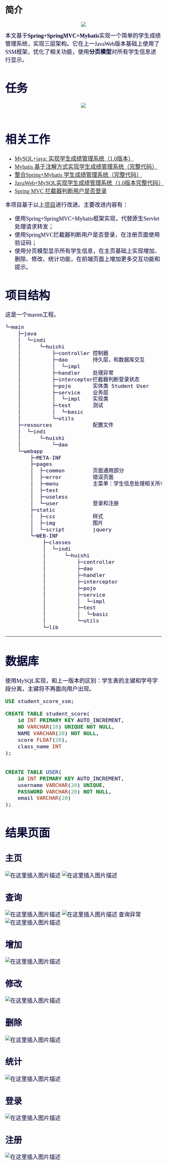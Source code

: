 # 简介
<center>
<img src ="https://img-blog.csdnimg.cn/20210421022916813.png?x-oss-process=image/watermark,type_ZmFuZ3poZW5naGVpdGk,shadow_10,text_aHR0cHM6Ly9ibG9nLmNzZG4ubmV0L3FxXzM2OTM3Njg0,size_16,color_FFFFFF,t_70">
</center>

<font face="楷体" size="+1" color="#000033">本文基于**Spring+SpringMVC+Mybatis**实现一个简单的学生成绩管理系统，实现三层架构。它在上一JavaWeb版本基础上使用了SSM框架，优化了相关功能，使用**分页模型**对所有学生信息进行显示。

# 任务
<center><img src="https://img-blog.csdnimg.cn/20200923171232277.png?x-oss-process=image/watermark,type_ZmFuZ3poZW5naGVpdGk,shadow_10,text_aHR0cHM6Ly9ibG9nLmNzZG4ubmV0L3FxXzM2OTM3Njg0,size_16,color_FFFFFF,t_70#pic_center"/></center>
<br/>

# 相关工作

- [MySQL+java:   实现学生成绩管理系统（1.0版本）](https://blog.csdn.net/qq_36937684/article/details/108757156)
- [Mybatis 基于注解方式实现学生成绩管理系统（完整代码）](https://blog.csdn.net/qq_36937684/article/details/113201038)
- [整合Spring+Mybatis    学生成绩管理系统（完整代码）](https://blog.csdn.net/qq_36937684/article/details/113622364)
- [JavaWeb+MySQL实现学生成绩管理系统（1.0版本完整代码）](https://blog.csdn.net/qq_36937684/article/details/114846331?spm=1001.2014.3001.5501)
- [Spring MVC 拦截器判断用户是否登录](https://blog.csdn.net/qq_36937684/article/details/115743919?spm=1001.2014.3001.5501)

<font face="楷体" size="+1" color="#000033">本项目基于以上[项目](https://github.com/AsajuHuishi/StudentScoreManagementSystem_JavaWeb)进行改进。主要改进内容有：
- 使用Spring+SpringMVC+Mybatis框架实现，代替原生Servlet处理请求转发；
- 使用SpringMVC拦截器判断用户是否登录，在注册页面使用验证码；
- 使用分页模型显示所有学生信息，在主页基础上实现增加、删除、修改、统计功能，在前端页面上增加更多交互功能和提示。


# 项目结构
<font face="楷体" size="+1" color="#000033">这是一个maven工程。



```bash
└─main
    ├─java
    │  └─indi
    │      └─huishi
    │          ├─controller 控制器
    │          ├─dao		持久层，和数据库交互
    │          │  └─impl
    │          ├─handler	处理异常
    │          ├─interceptor拦截器判断登录状态
    │          ├─pojo		实体类 Student User
    │          ├─service	业务层
    │          │  └─impl	实现类
    │          ├─test		测试
    │          │  └─basic
    │          └─utils
    ├─resources				配置文件
    │  └─indi
    │      └─huishi
    │          └─dao
    └─webapp
        ├─META-INF
        ├─pages
        │  ├─common			页面通用部分
        │  ├─error			错误页面
        │  ├─menu			主菜单：学生信息处理相关所有页面
        │  ├─test
        │  ├─useless
        │  └─user			登录和注册
        ├─static
        │  ├─css			样式
        │  ├─img			图片
        │  └─script			jquery
        └─WEB-INF
            ├─classes
            │  └─indi
            │      └─huishi
            │          ├─controller
            │          ├─dao
            │          ├─handler
            │          ├─interceptor
            │          ├─pojo
            │          ├─service
            │          │  └─impl
            │          ├─test
            │          │  └─basic
            │          └─utils
            └─lib

```
<hr/>

# 数据库

<font face="楷体" size="+1" color="#000033">使用MySQL实现，和上一版本的区别：学生表的主键和学号字段分离。主键将不再面向用户出现。

```sql
USE student_score_ssm;

CREATE TABLE student_score(
	id INT PRIMARY KEY AUTO_INCREMENT,
	NO VARCHAR(10) UNIQUE NOT NULL,
	NAME VARCHAR(20) NOT NULL,
	score FLOAT(20),
	class_name INT
);


CREATE TABLE USER(
	id INT PRIMARY KEY AUTO_INCREMENT,
	username VARCHAR(20) UNIQUE,
	PASSWORD VARCHAR(20) NOT NULL,
	email VARCHAR(20)
);

```
# 结果页面
## 主页
![在这里插入图片描述](https://img-blog.csdnimg.cn/20210421021004637.png?x-oss-process=image/watermark,type_ZmFuZ3poZW5naGVpdGk,shadow_10,text_aHR0cHM6Ly9ibG9nLmNzZG4ubmV0L3FxXzM2OTM3Njg0,size_16,color_FFFFFF,t_70#pic_center)
![在这里插入图片描述](https://img-blog.csdnimg.cn/2021042102104968.png?x-oss-process=image/watermark,type_ZmFuZ3poZW5naGVpdGk,shadow_10,text_aHR0cHM6Ly9ibG9nLmNzZG4ubmV0L3FxXzM2OTM3Njg0,size_16,color_FFFFFF,t_70#pic_center)

## 查询
![在这里插入图片描述](https://img-blog.csdnimg.cn/20210421021214493.png?x-oss-process=image/watermark,type_ZmFuZ3poZW5naGVpdGk,shadow_10,text_aHR0cHM6Ly9ibG9nLmNzZG4ubmV0L3FxXzM2OTM3Njg0,size_16,color_FFFFFF,t_70#pic_center)
![在这里插入图片描述](https://img-blog.csdnimg.cn/20210421021257903.png?x-oss-process=image/watermark,type_ZmFuZ3poZW5naGVpdGk,shadow_10,text_aHR0cHM6Ly9ibG9nLmNzZG4ubmV0L3FxXzM2OTM3Njg0,size_16,color_FFFFFF,t_70#pic_center)
<font face="楷体" size="+1" color="#000033">查询异常
![在这里插入图片描述](https://img-blog.csdnimg.cn/20210421021228421.png?x-oss-process=image/watermark,type_ZmFuZ3poZW5naGVpdGk,shadow_10,text_aHR0cHM6Ly9ibG9nLmNzZG4ubmV0L3FxXzM2OTM3Njg0,size_16,color_FFFFFF,t_70#pic_center)
## 增加
![在这里插入图片描述](https://img-blog.csdnimg.cn/20210421021731287.png?x-oss-process=image/watermark,type_ZmFuZ3poZW5naGVpdGk,shadow_10,text_aHR0cHM6Ly9ibG9nLmNzZG4ubmV0L3FxXzM2OTM3Njg0,size_16,color_FFFFFF,t_70#pic_center)

## 修改
![在这里插入图片描述](https://img-blog.csdnimg.cn/2021042102170056.png?x-oss-process=image/watermark,type_ZmFuZ3poZW5naGVpdGk,shadow_10,text_aHR0cHM6Ly9ibG9nLmNzZG4ubmV0L3FxXzM2OTM3Njg0,size_16,color_FFFFFF,t_70#pic_center)
## 删除
![在这里插入图片描述](https://img-blog.csdnimg.cn/20210421021712884.png?x-oss-process=image/watermark,type_ZmFuZ3poZW5naGVpdGk,shadow_10,text_aHR0cHM6Ly9ibG9nLmNzZG4ubmV0L3FxXzM2OTM3Njg0,size_16,color_FFFFFF,t_70#pic_center)


## 统计
![在这里插入图片描述](https://img-blog.csdnimg.cn/20210421021346321.png?x-oss-process=image/watermark,type_ZmFuZ3poZW5naGVpdGk,shadow_10,text_aHR0cHM6Ly9ibG9nLmNzZG4ubmV0L3FxXzM2OTM3Njg0,size_16,color_FFFFFF,t_70#pic_center)
## 登录
![在这里插入图片描述](https://img-blog.csdnimg.cn/20210421170512593.png?x-oss-process=image/watermark,type_ZmFuZ3poZW5naGVpdGk,shadow_10,text_aHR0cHM6Ly9ibG9nLmNzZG4ubmV0L3FxXzM2OTM3Njg0,size_16,color_FFFFFF,t_70#pic_center)

##  注册

![在这里插入图片描述](https://img-blog.csdnimg.cn/20210421170527699.png?x-oss-process=image/watermark,type_ZmFuZ3poZW5naGVpdGk,shadow_10,text_aHR0cHM6Ly9ibG9nLmNzZG4ubmV0L3FxXzM2OTM3Njg0,size_16,color_FFFFFF,t_70#pic_center)
